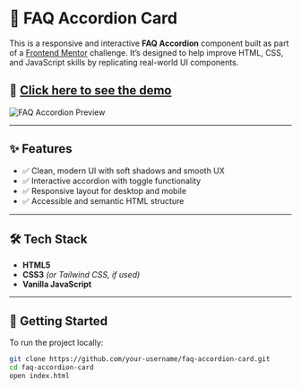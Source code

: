 # 💫 FAQ Accordion Card

This is a responsive and interactive **FAQ Accordion** component built as part of a [Frontend Mentor](https://www.frontendmentor.io) challenge. It’s designed to help improve HTML, CSS, and JavaScript skills by replicating real-world UI components.

## 🔗 [Click here to see the demo](https://amir-mirzakhani.github.io/FAQs/)

![FAQ Accordion Preview](https://amir-mirzakhani.github.io/FAQs/)

---

## ✨ Features

- ✅ Clean, modern UI with soft shadows and smooth UX
- ✅ Interactive accordion with toggle functionality
- ✅ Responsive layout for desktop and mobile
- ✅ Accessible and semantic HTML structure

---

## 🛠️ Tech Stack

- **HTML5**
- **CSS3** *(or Tailwind CSS, if used)*
- **Vanilla JavaScript**

---

## 🚀 Getting Started

To run the project locally:

```bash
git clone https://github.com/your-username/faq-accordion-card.git
cd faq-accordion-card
open index.html
